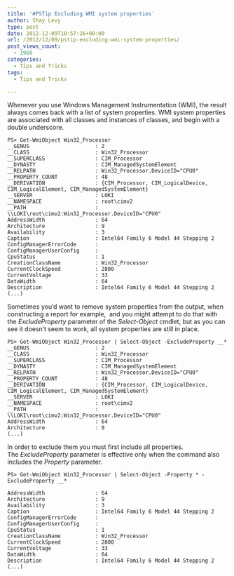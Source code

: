 ```yaml
---
title: '#PSTip Excluding WMI system properties'
author: Shay Levy
type: post
date: 2012-12-09T10:57:26+00:00
url: /2012/12/09/pstip-excluding-wmi-system-properties/
post_views_count:
  - 1960
categories:
  - Tips and Tricks
tags:
  - Tips and Tricks

---
```

Whenever you use Windows Management Instrumentation (WMI), the result always comes back with a list of system properties. WMI system properties are associated with all classes and instances of classes, and begin with a double underscore.

```
PS> Get-WmiObject Win32_Processor
__GENUS                     : 2
__CLASS                     : Win32_Processor
__SUPERCLASS                : CIM_Processor
__DYNASTY                   : CIM_ManagedSystemElement
__RELPATH                   : Win32_Processor.DeviceID="CPU0"
__PROPERTY_COUNT            : 48
__DERIVATION                : {CIM_Processor, CIM_LogicalDevice, CIM_LogicalElement, CIM_ManagedSystemElement}
__SERVER                    : LOKI
__NAMESPACE                 : root\cimv2
__PATH                      : \\LOKI\root\cimv2:Win32_Processor.DeviceID="CPU0"
AddressWidth                : 64
Architecture                : 9
Availability                : 3
Caption                     : Intel64 Family 6 Model 44 Stepping 2
ConfigManagerErrorCode      :
ConfigManagerUserConfig     :
CpuStatus                   : 1
CreationClassName           : Win32_Processor
CurrentClockSpeed           : 2800
CurrentVoltage              : 33
DataWidth                   : 64
Description                 : Intel64 Family 6 Model 44 Stepping 2
(...)
```

Sometimes you&#8217;d want to remove system properties from the output, when constructing a report for example,  and you might attempt to do that with the _ExcludeProperty_ parameter of the _Select-Object_ cmdlet, but as you can see it doesn&#8217;t seem to work, all system properties are still in place.

```
PS> Get-WmiObject Win32_Processor | Select-Object -ExcludeProperty __*
__GENUS                     : 2
__CLASS                     : Win32_Processor
__SUPERCLASS                : CIM_Processor
__DYNASTY                   : CIM_ManagedSystemElement
__RELPATH                   : Win32_Processor.DeviceID="CPU0"
__PROPERTY_COUNT            : 48
__DERIVATION                : {CIM_Processor, CIM_LogicalDevice, CIM_LogicalElement, CIM_ManagedSystemElement}
__SERVER                    : LOKI
__NAMESPACE                 : root\cimv2
__PATH                      : \\LOKI\root\cimv2:Win32_Processor.DeviceID="CPU0"
AddressWidth                : 64
Architecture                : 9
(...)
```

In order to exclude them you must first include all properties. The _ExcludeProperty_ parameter is effective only when the command also includes the _Property_ parameter.

```
PS> Get-WmiObject Win32_Processor | Select-Object -Property * -ExcludeProperty __*

AddressWidth                : 64
Architecture                : 9
Availability                : 3
Caption                     : Intel64 Family 6 Model 44 Stepping 2
ConfigManagerErrorCode      :
ConfigManagerUserConfig     :
CpuStatus                   : 1
CreationClassName           : Win32_Processor
CurrentClockSpeed           : 2800
CurrentVoltage              : 33
DataWidth                   : 64
Description                 : Intel64 Family 6 Model 44 Stepping 2
(...)
```